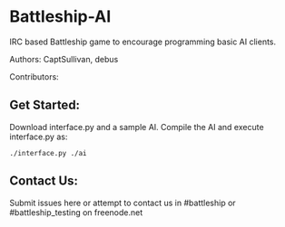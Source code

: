 Battleship-AI
=============

IRC based Battleship game to encourage programming basic AI clients.

Authors: CaptSullivan, debus

Contributors:


Get Started:
------------

Download interface.py and a sample AI. Compile the AI and execute interface.py as:

```
./interface.py ./ai
```

Contact Us:
-----------

Submit issues here or attempt to contact us in #battleship or #battleship_testing on freenode.net